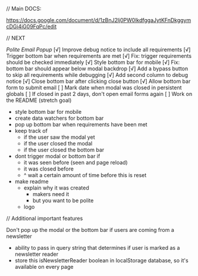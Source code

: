 // Main DOCS:

https://docs.google.com/document/d/1zBnJ2lj0PW0lkdfggaJytKFnDkggymcDGi4iG09FqPc/edit


// NEXT

*Polite Email Popup*
[√] Improve debug notice to include all requirements
[√] Trigger bottom bar when requirements are met
[√] Fix: trigger requirements should be checked immediately
[√] Style bottom bar for mobile
[√] Fix: bottom bar should appear below modal backdrop
[√] Add a bypass button to skip all requirements while debugging
[√] Add second column to debug notice
[√] Close bottom bar after clicking close button
[√] Allow bottom bar form to submit email
[ ] Mark date when modal was closed in persistent globals
[ ] If closed in past 2 days, don't open email forms again
[ ] Work on the README (stretch goal)

- style bottom bar for mobile
- create data watchers for bottom bar
- pop up bottom bar when requirements have been met
- keep track of
  - if the user saw the modal yet
  - if the user closed the modal
  - if the user closed the bottom bar
- dont trigger modal or bottom bar if
  - it was seen before (seen and page reload)
  - it was closed before
  - ^ wait a certain amount of time before this is reset
- make readme 
  - explain why it was created
    - makers need it
    - but you want to be polite
  - logo

// Additional important features

Don't pop up the modal or the bottom bar if users are coming from a newsletter
  - ability to pass in query string that determines if user is marked as a newsletter reader
  - store this isNewsletterReader boolean in localStorage database, so it's available on every page

